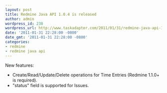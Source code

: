 ```yaml
---
layout: post
title: Redmine Java API 1.0.4 is released
author: admin
wordpress_id: 238
wordpress_url: http://www.taskadapter.com/2011/01/31/redmine-java-api-1-0-4-is-released/
date: '2011-01-31 22:28:00 -0800'
date_gmt: '2011-01-31 22:28:00 -0800'
categories:
- redmine
- redmine java api
---
```


New features:

* Create/Read/Update/Delete operations for Time Entries (Redmine 1.1.0+ is required).
* "status" field is supported for Issues.

